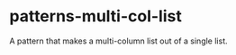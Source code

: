 patterns-multi-col-list
=======================

A pattern that makes a multi-column list out of a single list.
